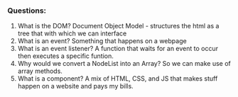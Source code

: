 ### Questions:
1. What is the DOM? 
Document Object Model - structures the html as a tree that with which we can interface
2. What is an event? 
Something that happens on a webpage
3. What is an event listener? 
A function that waits for an event to occur then executes a specific funtion.
4. Why would we convert a NodeList into an Array?
So we can make use of array methods.
5. What is a component? 
A mix of HTML, CSS, and JS that makes stuff happen on a website and pays my bills.
